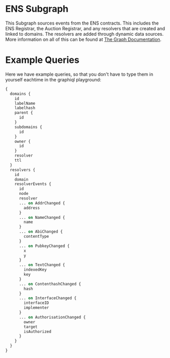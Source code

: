 # ENS Subgraph

This Subgraph sources events from the ENS contracts. This includes the ENS Registrar, the Auction Registrar, and any resolvers that are created and linked to domains. The resolvers are added through dynamic data sources. More information on all of this can be found at [The Graph Documentation](https://thegraph.com/docs/quick-start).

# Example Queries

Here we have example queries, so that you don't have to type them in yourself eachtime in the graphiql playground:

```graphql
{
  domains {
    id
    labelName
    labelhash
    parent {
      id
    }
    subdomains {
      id
    }
    owner {
      id
    }
    resolver
    ttl
  }
  resolvers {
    id
    domain
    resolverEvents {
      id
      node
      resolver
      ... on AddrChanged {
        address
      }
      ... on NameChanged {
        name
      }
      ... on AbiChanged {
        contentType
      }
      ... on PubkeyChanged {
        x
        y
      }
      ... on TextChanged {
        indexedKey
        key
      }
      ... on ContenthashChanged {
        hash
      }
      ... on InterfaceChanged {
        interfaceID
        implementer
      }
      ... on AuthorisationChanged {
        owner
        target
        isAuthorized
      }
    }
  }
}

```